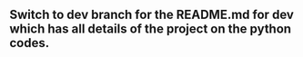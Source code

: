 ## Switch to dev branch for the README.md for dev which has all details of the project on the python codes.

